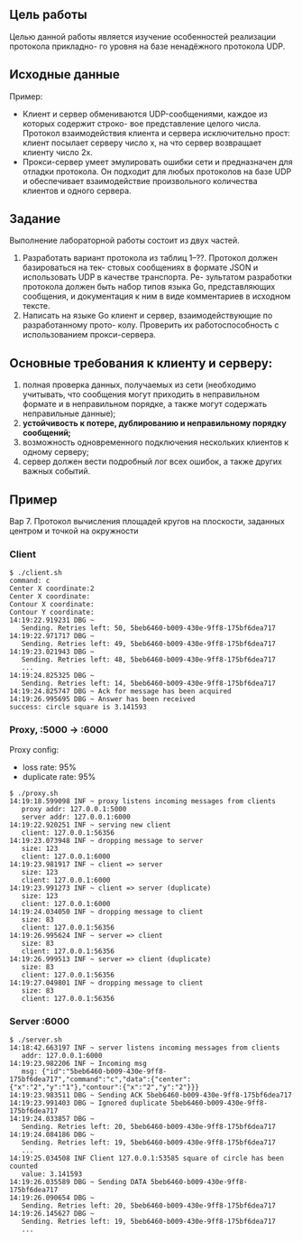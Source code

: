 ## Цель работы
Целью данной работы является изучение особенностей реализации протокола прикладно-
го уровня на базе ненадёжного протокола UDP.

## Исходные данные
Пример: 

- Клиент и сервер обмениваются UDP-сообщениями, каждое из которых содержит строко-
вое представление целого числа. Протокол взаимодействия клиента и сервера исключительно
прост: клиент посылает серверу число x, на что сервер возвращает клиенту число 2x.
- Прокси-сервер умеет эмулировать ошибки сети и предназначен для отладки протокола. Он
подходит для любых протоколов на базе UDP и обеспечивает взаимодействие произвольного
количества клиентов и одного сервера.


## Задание
Выполнение лабораторной работы состоит из двух частей.
1. Разработать вариант протокола из таблиц 1–??. Протокол должен базироваться на тек-
стовых сообщениях в формате JSON и использовать UDP в качестве транспорта. Ре-
зультатом разработки протокола должен быть набор типов языка Go, представляющих
сообщения, и документация к ним в виде комментариев в исходном тексте.
2. Написать на языке Go клиент и сервер, взаимодействующие по разработанному прото-
колу. Проверить их работоспособность с использованием прокси-сервера.

## Основные требования к клиенту и серверу:
1. полная проверка данных, получаемых из сети (необходимо учитывать, что сообщения
могут приходить в неправильном формате и в неправильном порядке, а также могут
содержать неправильные данные);
2. **устойчивость к потере, дублированию и неправильному порядку сообщений;**
3. возможность одновременного подключения нескольких клиентов к одному серверу;
4. сервер должен вести подробный лог всех ошибок, а также других важных событий.

## Пример

Вар 7. Протокол вычисления площадей кругов на плоскости, заданных центром и точкой на окружности

### Client
```
$ ./client.sh 
command: c
Center X coordinate:2
Center X coordinate:
Contour X coordinate:
Contour Y coordinate:
14:19:22.919231 DBG ~
   Sending. Retries left: 50, 5beb6460-b009-430e-9ff8-175bf6dea717
14:19:22.971717 DBG ~
   Sending. Retries left: 49, 5beb6460-b009-430e-9ff8-175bf6dea717
14:19:23.021943 DBG ~
   Sending. Retries left: 48, 5beb6460-b009-430e-9ff8-175bf6dea717
   ...
14:19:24.825325 DBG ~
   Sending. Retries left: 14, 5beb6460-b009-430e-9ff8-175bf6dea717
14:19:24.825747 DBG ~ Ack for message has been acquired
14:19:26.995695 DBG ~ Answer has been received
success: circle square is 3.141593
```

### Proxy, :5000 -> :6000
Proxy config:
- loss rate: 95%
- duplicate rate: 95%
```
$ ./proxy.sh
14:19:18.599098 INF ~ proxy listens incoming messages from clients
   proxy addr: 127.0.0.1:5000
   server addr: 127.0.0.1:6000
14:19:22.920251 INF ~ serving new client
   client: 127.0.0.1:56356
14:19:23.073948 INF ~ dropping message to server
   size: 123
   client: 127.0.0.1:6000
14:19:23.981917 INF ~ client => server
   size: 123
   client: 127.0.0.1:6000
14:19:23.991273 INF ~ client => server (duplicate)
   size: 123
   client: 127.0.0.1:6000
14:19:24.034050 INF ~ dropping message to client
   size: 83
   client: 127.0.0.1:56356
14:19:26.995624 INF ~ server => client
   size: 83
   client: 127.0.0.1:56356
14:19:26.999513 INF ~ server => client (duplicate)
   size: 83
   client: 127.0.0.1:56356
14:19:27.049801 INF ~ dropping message to client
   size: 83
   client: 127.0.0.1:56356
```


### Server :6000
```
$ ./server.sh 
14:18:42.663197 INF ~ server listens incoming messages from clients
   addr: 127.0.0.1:6000
14:19:23.982206 INF ~ Incoming msg
   msg: {"id":"5beb6460-b009-430e-9ff8-175bf6dea717","command":"c","data":{"center":{"x":"2","y":"1"},"contour":{"x":"2","y":"2"}}}
14:19:23.983511 DBG ~ Sending ACK 5beb6460-b009-430e-9ff8-175bf6dea717
14:19:23.991403 DBG ~ Ignored duplicate 5beb6460-b009-430e-9ff8-175bf6dea717
14:19:24.033857 DBG ~
   Sending. Retries left: 20, 5beb6460-b009-430e-9ff8-175bf6dea717
14:19:24.084186 DBG ~
   Sending. Retries left: 19, 5beb6460-b009-430e-9ff8-175bf6dea717
   ...
14:19:25.034508 INF Client 127.0.0.1:53585 square of circle has been counted
   value: 3.141593
14:19:26.035589 DBG ~ Sending DATA 5beb6460-b009-430e-9ff8-175bf6dea717
14:19:26.090654 DBG ~
   Sending. Retries left: 20, 5beb6460-b009-430e-9ff8-175bf6dea717
14:19:26.145627 DBG ~
   Sending. Retries left: 19, 5beb6460-b009-430e-9ff8-175bf6dea717
   ...
```
